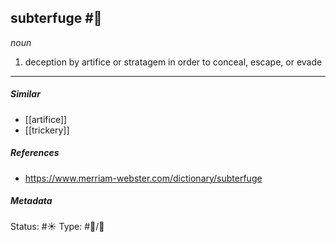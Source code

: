## subterfuge #🧠 

_noun_

1. deception by artifice or stratagem in order to conceal, escape, or evade

___
##### Similar
-   [[artifice]]
-   [[trickery]]


##### References 
- https://www.merriam-webster.com/dictionary/subterfuge

##### Metadata
Status: #☀️ 
Type: #🔵/💬 